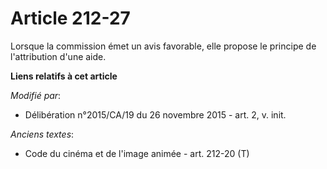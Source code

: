 # Article 212-27

Lorsque la commission émet un avis favorable, elle propose le principe de l'attribution d'une aide.

**Liens relatifs à cet article**

_Modifié par_:

  - Délibération n°2015/CA/19 du 26 novembre 2015 - art. 2, v. init.

_Anciens textes_:

  - Code du cinéma et de l'image animée - art. 212-20 (T)
